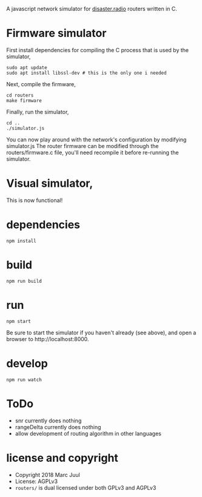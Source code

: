 
A javascript network simulator for [disaster.radio](https://disaster.radio) routers written in C.

# Firmware simulator
First install dependencies for compiling the C process that is used by the simulator,

```
sudo apt update
sudo apt install libssl-dev # this is the only one i needed
```

Next, compile the firmware,

```
cd routers
make firmware
```

Finally, run the simulator,

```
cd ..
./simulator.js
```

You can now play around with the network's configuration by modifying simulator.js
The router firmware can be modified through the routers/firmware.c file, you'll need recompile it before re-running the simulator.

# Visual simulator,
This is now functional!

# dependencies
```
npm install
```

# build
```
npm run build
```

# run
```
npm start
```
Be sure to start the simulator if you haven't already (see above), and open a browser to http://localhost:8000.

# develop
```
npm run watch
```

# ToDo

* snr currently does nothing
* rangeDelta currently does nothing
* allow development of routing algorithm in other languages

# license and copyright

* Copyright 2018 Marc Juul
* License: AGPLv3
* `routers/` is dual licensed under both GPLv3 and AGPLv3
